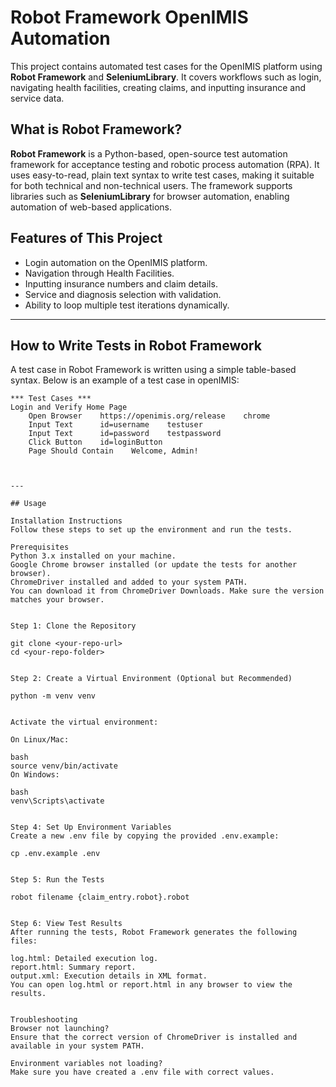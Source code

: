 # Robot Framework OpenIMIS Automation

This project contains automated test cases for the OpenIMIS platform using **Robot Framework** and **SeleniumLibrary**. It covers workflows such as login, navigating health facilities, creating claims, and inputting insurance and service data. 

## What is Robot Framework?

**Robot Framework** is a Python-based, open-source test automation framework for acceptance testing and robotic process automation (RPA). It uses easy-to-read, plain text syntax to write test cases, making it suitable for both technical and non-technical users. The framework supports libraries such as **SeleniumLibrary** for browser automation, enabling automation of web-based applications.

## Features of This Project
- Login automation on the OpenIMIS platform.
- Navigation through Health Facilities.
- Inputting insurance numbers and claim details.
- Service and diagnosis selection with validation.
- Ability to loop multiple test iterations dynamically.

---

## How to Write Tests in Robot Framework

A test case in Robot Framework is written using a simple table-based syntax. Below is an example of a test case in openIMIS:

```robot
*** Test Cases ***
Login and Verify Home Page
    Open Browser    https://openimis.org/release    chrome
    Input Text      id=username    testuser
    Input Text      id=password    testpassword
    Click Button    id=loginButton
    Page Should Contain    Welcome, Admin!



---

## Usage

Installation Instructions
Follow these steps to set up the environment and run the tests.

Prerequisites
Python 3.x installed on your machine.
Google Chrome browser installed (or update the tests for another browser).
ChromeDriver installed and added to your system PATH.
You can download it from ChromeDriver Downloads. Make sure the version matches your browser.


Step 1: Clone the Repository

git clone <your-repo-url>
cd <your-repo-folder>


Step 2: Create a Virtual Environment (Optional but Recommended)

python -m venv venv


Activate the virtual environment:

On Linux/Mac:

bash
source venv/bin/activate
On Windows:

bash
venv\Scripts\activate


Step 4: Set Up Environment Variables
Create a new .env file by copying the provided .env.example:

cp .env.example .env


Step 5: Run the Tests

robot filename {claim_entry.robot}.robot


Step 6: View Test Results
After running the tests, Robot Framework generates the following files:

log.html: Detailed execution log.
report.html: Summary report.
output.xml: Execution details in XML format.
You can open log.html or report.html in any browser to view the results.


Troubleshooting
Browser not launching?
Ensure that the correct version of ChromeDriver is installed and available in your system PATH.

Environment variables not loading?
Make sure you have created a .env file with correct values.

